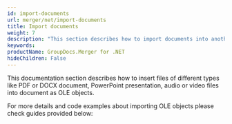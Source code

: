 ```yaml
---
id: import-documents
url: merger/net/import-documents
title: Import documents
weight: 7
description: "This section describes how to import documents into another document as OLE objects using C# language"
keywords: 
productName: GroupDocs.Merger for .NET
hideChildren: False
---
```


This documentation section describes how to insert files of different types like PDF or DOCX document, PowerPoint presentation, audio or video files into document as OLE objects.

For more details and code examples about importing OLE objects please check guides provided below:
